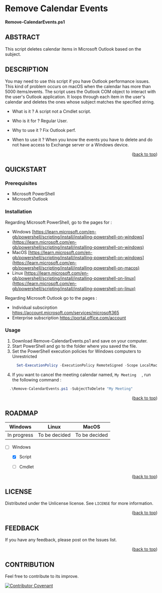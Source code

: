 <!-- Back to top link -->
<a name="readme-top"></a>

<!-- NAME -->
# Remove Calendar Events
**Remove-CalendarEvents.ps1** 

<!-- ABSTRACT -->
## ABSTRACT 
This script deletes calendar items in Microsoft Outlook based on the subject.

<!-- ABOUT THE PROJECT -->
## DESCRIPTION
You may need to use this script if you have Outlook performance issues. This kind of problem occurs on macOS when the calendar has more than 5000 items/events.
The script uses the Outlook COM object to interact with the user's Outlook application. It loops through each item in the user's calendar and deletes the ones whose subject matches the specified string.

* What is it ?  A script not a Cmdlet script.
    
* Who is it for ? Regular User.
    
 * Why to use it ? Fix Outlook perf.
    
 * When to use it ? When you know the events you have to delete and do not have access to Exchange server or a Windows device.
    
 <p align="right">(<a href="#readme-top">back to top</a>)</p>
 
<!-- Getting Started -->
## QUICKSTART

### Prerequisites
- Microsoft PowerShell
- Microsoft Outlook

### Installation

Regarding Microsoft PowerShell, go to the pages for :
- Windows 
[https://learn.microsoft.com/en-gb/powershell/scripting/install/installing-powershell-on-windows](https://learn.microsoft.com/en-gb/powershell/scripting/install/installing-powershell-on-windows)
- MacOS
[https://learn.microsoft.com/en-gb/powershell/scripting/install/installing-powershell-on-windows](https://learn.microsoft.com/en-gb/powershell/scripting/install/installing-powershell-on-macos)
- Linux 
[https://learn.microsoft.com/en-gb/powershell/scripting/install/installing-powershell-on-linux](https://learn.microsoft.com/en-gb/powershell/scripting/install/installing-powershell-on-linux)

Regarding Microsoft Outlook go to the pages :
- Individual subscirption
  https://account.microsoft.com/services/microsoft365
- Enterprise subscription
  https://portal.office.com/account

### Usage 
1. Download Remove-CalendarEvents.ps1 and save on your computer.
2. Start PowerShell and go to the folder where you saved the file.
3. Set the PowerShell execution policies for Windows computers to Unrestricted
   ```powershell
     Set-ExecutionPolicy -ExecutionPolicy RemoteSigned -Scope LocalMachine
   ```
5. If you want to cancel the meeting calendar named,   ``` My Meeting   ``` , run the following command :

  ```powershell
    .\Remove-CalendarEvents.ps1 -SubjectToDelete "My Meeting"
  ```


 <p align="right">(<a href="#readme-top">back to top</a>)</p>

<!-- ROADMAP -->
## ROADMAP

| Windows | Linux | MacOS|
| :----: | :---: | :--: |
| In progress | To be decided | To be decided |

- [ ] Windows
    - [x] Script
    - [ ] Cmdlet
   

<p align="right">(<a href="#readme-top">back to top</a>)</p>


<!-- LICENSE -->
## LICENSE

Distributed under the  Unlicense license. See `LICENSE` for more information.

<p align="right">(<a href="#readme-top">back to top</a>)</p>

<!-- FEEDBACK -->
## FEEDBACK

If you have any feedback, please post on the Issues list.

<p align="right">(<a href="#readme-top">back to top</a>)</p>

<!-- CONTRIBUTOR -->
## CONTRIBUTION
Feel free to contribute to its improve.


[![Contributor Covenant](https://img.shields.io/badge/Contributor%20Covenant-2.1-4baaaa.svg)](code_of_conduct.md)
